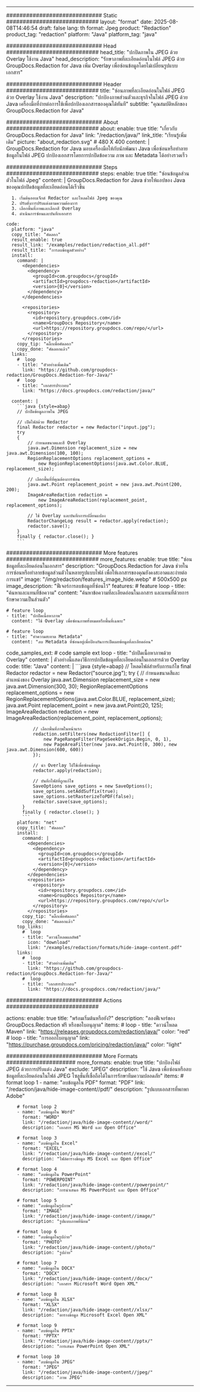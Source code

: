 
---
############################# Static ############################
layout: "format"
date:  2025-08-08T14:46:54
draft: false
lang: th
format: Jpeg
product: "Redaction"
product_tag: "redaction"
platform: "Java"
platform_tag: "java"

############################# Head ############################
head_title: "ปกปิดภาพใน JPEG ด้วย Overlay ใช้งาน Java"
head_description: "รักษาภาพที่ละเอียดอ่อนในไฟล์ JPEG ด้วย GroupDocs.Redaction for Java เพิ่ม Overlay เพื่อซ่อนข้อมูลโดยไม่เปลี่ยนรูปแบบเอกสาร"

############################# Header ############################
title: "ซ่อนภาพที่ละเอียดอ่อนในไฟล์ JPEG ด้วย Overlay ใช้งาน Java" 
description: "ปกป้องภาพส่วนตัวและธุรกิจในไฟล์ JPEG ด้วย Java เครื่องมือที่ง่ายต่อการใช้เพื่อปกป้องเอกสารของคุณได้ทันที"
subtitle: "คุณสมบัติหลักของ GroupDocs.Redaction for Java" 

############################# About ############################
about:
    enable: true
    title: "เกี่ยวกับ GroupDocs.Redaction for Java"
    link: "/redaction/java/"
    link_title: "เรียนรู้เพิ่มเติม"
    picture: "about_redaction.svg" # 480 X 400
    content: |
       GroupDocs.Redaction for Java มอบเครื่องมือให้กับนักพัฒนา Java เพื่อซ่อนหรือทำลายข้อมูลในไฟล์ JPEG ปกป้องเอกสารโดยการปกปิดข้อความ ภาพ และ Metadata ได้อย่างรวดเร็ว

############################# Steps ############################
steps:
    enable: true
    title: "ซ่อนข้อมูลส่วนตัวในไฟล์ Jpeg"
    content: |
      GroupDocs.Redaction for Java ช่วยให้แอปของ Java ของคุณปกปิดข้อมูลที่ละเอียดอ่อนได้เร็วขึ้น
      
      1. เริ่มต้นออบเจ็กต์ Redactor และโหลดไฟล์ Jpeg ของคุณ
      2. ปรับตั้งการปรับแต่งตามความต้องการ
      3. เลือกพื้นที่ภาพและเลือกสี Overlay
      4. ดำเนินการซ่อนและบันทึกเอกสาร
   
    code:
      platform: "java"
      copy_title: "คัดลอก"
      result_enable: true
      result_link: "/examples/redaction/redaction_all.pdf"
      result_title: "การลบข้อมูลตัวอย่าง"
      install:
        command: |
          <dependencies>
            <dependency>
              <groupId>com.groupdocs</groupId>
              <artifactId>groupdocs-redaction</artifactId>
              <version>{0}</version>
            </dependency>
          </dependencies>

          <repositories>
            <repository>
              <id>repository.groupdocs.com</id>
              <name>GroupDocs Repository</name>
              <url>https://repository.groupdocs.com/repo/</url>
            </repository>
          </repositories>
        copy_tip: "คลิ๊กเพื่อคัดลอก"
        copy_done: "คัดลอกแล้ว"
      links:
        #  loop
        - title: "ตัวอย่างเพิ่มเติม"
          link: "https://github.com/groupdocs-redaction/GroupDocs.Redaction-for-Java/"
        #  loop
        - title: "เอกสารประกอบ"
          link: "https://docs.groupdocs.com/redaction/java/"
          
      content: |
        ```java {style=abap}
        // ปกปิดข้อมูลภาพใน JPEG

        // เปิดไฟล์ด้วย Redactor
        final Redactor redactor = new Redactor("input.jpg");
        try
        {
            // กำหนดขนาดและสี Overlay
            java.awt.Dimension replacement_size = new java.awt.Dimension(100, 100);
            RegionReplacementOptions replacement_options = 
                new RegionReplacementOptions(java.awt.Color.BLUE, replacement_size);

            // เลือกพื้นที่ที่คุณต้องการซ่อน
            java.awt.Point replacement_point = new java.awt.Point(200, 200);
            ImageAreaRedaction redaction = 
                new ImageAreaRedaction(replacement_point, replacement_options);

            // ใช้ Overlay และบันทึกการเปลี่ยนแปลง
            RedactorChangeLog result = redactor.apply(redaction);
            redactor.save();
        }
        finally { redactor.close(); }
        ```            


############################# More features ############################
more_features:
  enable: true
  title: "ซ่อนข้อมูลที่ละเอียดอ่อนในเอกสาร"
  description: "GroupDocs.Redaction for Java ช่วยในการซ่อนหรือทำลายข้อมูลส่วนตัวในหลายรูปแบบไฟล์ เพื่อให้เอกสารของคุณยังคงสะอาดและง่ายต่อการแชร์"
  image: "/img/redaction/features_image_hide.webp" # 500x500 px
  image_description: "ฟีเจอร์การลบข้อมูลที่ซ่อนไว้"
  features:
    # feature loop
    - title: "ค้นหาและแทนที่ข้อความ"
      content: "ค้นหาข้อความที่ละเอียดอ่อนในเอกสาร และแทนที่ด้วยการรักษาความเป็นส่วนตัว"

    # feature loop
    - title: "ปกปิดเนื้อหาภาพ"
      content: "ใช้ Overlay เพื่อซ่อนภาพทั้งหมดหรือพื้นที่เฉพาะ"

    # feature loop
    - title: "ทำความสะอาด Metadata"
      content: "ลบ Metadata ที่ซ่อนอยู่เพื่อป้องกันการเปิดเผยข้อมูลที่ละเอียดอ่อน"
      
  code_samples_ext:
    # code sample ext loop
    - title: "ปกปิดเนื้อหาภาพด้วย Overlay"
      content: |
        ตัวอย่างนี้แสดงวิธีการปกปิดข้อมูลที่ละเอียดอ่อนในเอกสารด้วย Overlay
      code:
        title: "Java"
        content: |
          ```java {style=abap}
          //  โหลดไฟล์สำหรับการแก้ไข
          final Redactor redactor = new Redactor("source.jpg");
          try
          {
              // กำหนดขนาดสีและตำแหน่งของ Overlay
              java.awt.Dimension replacement_size = new java.awt.Dimension(300, 30);
              RegionReplacementOptions replacement_options = 
                new RegionReplacementOptions(java.awt.Color.BLUE, replacement_size);
              java.awt.Point replacement_point = new java.awt.Point(20, 125);
              ImageAreaRedaction redaction = new ImageAreaRedaction(replacement_point, replacement_options);

              // เลือกพื้นที่ภาพในหน้าแรก
              redaction.setFilters(new RedactionFilter[] {
                  new PageRangeFilter(PageSeekOrigin.Begin, 0, 1),
                  new PageAreaFilter(new java.awt.Point(0, 300), new java.awt.Dimension(600, 600))
              });

              // นำ Overlay ไปใช้เพื่อซ่อนข้อมูล
              redactor.apply(redaction);

              // บันทึกไฟล์ที่ถูกแก้ไข
              SaveOptions save_options = new SaveOptions();
              save_options.setAddSuffix(true);
              save_options.setRasterizeToPDF(false);
              redactor.save(save_options);
          }
          finally { redactor.close(); }
          ```
        platform: "net"
        copy_title: "คัดลอก"
        install:
          command: |
            <dependencies>
              <dependency>
                <groupId>com.groupdocs</groupId>
                <artifactId>groupdocs-redaction</artifactId>
                <version>{0}</version>
              </dependency>
            </dependencies>
            <repositories>
              <repository>
                <id>repository.groupdocs.com</id>
                <name>GroupDocs Repository</name>
                <url>https://repository.groupdocs.com/repo/</url>
              </repository>
            </repositories>
          copy_tip: "คลิ๊กเพื่อคัดลอก"
          copy_done: "คัดลอกแล้ว"
        top_links:
          #  loop
          - title: "ดาวน์โหลดผลลัพธ์"
            icon: "download"
            link: "/examples/redaction/formats/hide-image-content.pdf"
        links:
          #  loop
          - title: "ตัวอย่างเพิ่มเติม"
            link: "https://github.com/groupdocs-redaction/GroupDocs.Redaction-for-Java/"
          #  loop
          - title: "เอกสารประกอบ"
            link: "https://docs.groupdocs.com/redaction/java/"


############################# Actions ############################

actions:
  enable: true
  title: "พร้อมเริ่มต้นหรือยัง?"
  description: "ลองฟีเจอร์ของ GroupDocs.Redaction ฟรี หรือขอใบอนุญาต"
  items:
    #  loop
    - title: "ดาวน์โหลด Maven"
      link: "https://releases.groupdocs.com/redaction/java/"
      color: "red"
        #  loop
    - title: "การออกใบอนุญาต"
      link: "https://purchase.groupdocs.com/pricing/redaction/java/"
      color: "light"


############################# More Formats #####################
more_formats:
    enable: true
    title: "ปกป้องไฟล์ JPEG ด้วยการปรับแต่ง Java"
    exclude: "JPEG"
    description: "ใช้ Java เพื่อซ่อนหรือลบข้อมูลที่ละเอียดอ่อนในไฟล์ JPEG โซลูชั่นที่เชื่อถือได้ในการรักษาทีมความปลอดภัย"
    items: 
        # format loop 1
        - name: "ลบข้อมูลใน PDF"
          format: "PDF"
          link: "/redaction/java/hide-image-content//pdf/"
          description: "รูปแบบเอกสารที่พกพา Adobe"

        # format loop 2
        - name: "ลบข้อมูลใน Word"
          format: "WORD"
          link: "/redaction/java/hide-image-content//word/"
          description: "เอกสาร MS Word และ Open Office"
          
        # format loop 3
        - name: "ลบข้อมูลใน Excel"
          format: "EXCEL"
          link: "/redaction/java/hide-image-content//excel/"
          description: "ไฟล์ตารางข้อมูล MS Excel และ Open Office"

        # format loop 4
        - name: "ลบข้อมูลใน PowerPoint"
          format: "POWERPOINT"
          link: "/redaction/java/hide-image-content//powerpoint/"
          description: "การนำเสนอ MS PowerPoint และ Open Office"

        # format loop 5
        - name: "ลบข้อมูลในรูปภาพ"
          format: "IMAGE"
          link: "/redaction/java/hide-image-content//image/"
          description: "รูปแบบภาพที่นิยม"

        # format loop 6
        - name: "ลบข้อมูลในรูปถ่าย"
          format: "PHOTO"
          link: "/redaction/java/hide-image-content//photo/"
          description: "รูปถ่าย"

        # format loop 7
        - name: "ลบข้อมูลใน DOCX"
          format: "DOCX"
          link: "/redaction/java/hide-image-content//docx/"
          description: "เอกสาร Microsoft Word Open XML"
          
        # format loop 8
        - name: "ลบข้อมูลใน XLSX"
          format: "XLSX"
          link: "/redaction/java/hide-image-content//xlsx/"
          description: "ตารางข้อมูล Microsoft Excel Open XML"
          
        # format loop 9
        - name: "ลบข้อมูลใน PPTX"
          format: "PPTX"
          link: "/redaction/java/hide-image-content//pptx/"
          description: "การเสนอ PowerPoint Open XML"

        # format loop 10
        - name: "ลบข้อมูลใน JPEG"
          format: "JPEG"
          link: "/redaction/java/hide-image-content//jpeg/"
          description: "ภาพ JPEG"


---